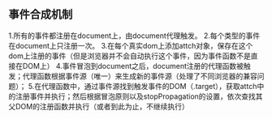## 事件合成机制
1.所有的事件都注册在document上，由document代理触发。
2.每个类型的事件在document上只注册一次。
3.在每个真实dom上添加attch对象，保存在这个dom上注册的事件（但是浏览器并不会自动执行这个事件，因为事件函数不是直接在DOM上）
4.事件冒泡到document之后，document注册的代理函数被触发；代理函数根据事件源（唯一）来生成新的事件源（处理了不同浏览器的兼容问题）；
5.在代理函数中，通过事件源找到触发事件的DOM（.target），获取attch中的注册事件并执行；然后根据冒泡原则以及stopPropagation的设置，依次查找其父DOM的注册函数并执行（或者到此为止，不继续执行）